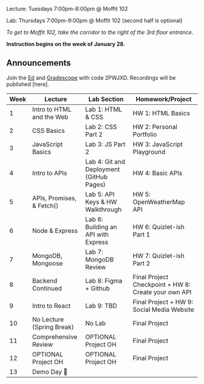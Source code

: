Lecture: Tuesdays 7:00pm-8:00pm @ Moffit 102

Lab: Thursdays 7:00pm-9:00pm @ Moffit 102 (second half is optional)

*To get to Moffit 102, take the corridor to the right of the 3rd floor entrance*.

**Instruction begins on the week of January 28.**

## Announcements
Join the [Ed](https://edstem.org/us/join/RDVU5J) and [Gradescope](https://www.gradescope.com) with code 2PWJXD. Recordings will be published [here].

| Week | Lecture                                                                                                                                                                                                                                                                          | Lab Section                           | Homework/Project                                                                |
|------|----------------------------------------------------------------------------------------------------------------------------------------------------------------------------------------------------------------------------------------------------------------------------------|---------------------------------------|---------------------------------------------------------------------------------|
| 1    | Intro to HTML and the Web    | Lab 1: HTML & CSS  | HW 1: HTML Basics     |
| 2    | CSS Basics                              | Lab 2: CSS Part 2   | HW 2: Personal Portfolio |
| 3    | JavaScript Basics   | Lab 3: JS Part 2 | HW 3: JavaScript Playground                                    |
| 4    | Intro to APIs      | Lab 4: Git and Deployment (GitHub Pages)            | HW 4: Basic APIs   |
| 5    | APIs, Promises, & Fetch()  | Lab 5: API Keys & HW Walkthrough   | HW 5: OpenWeatherMap API   |
| 6    | Node & Express    | Lab 6: Building an API with Express            | HW 6: Quizlet-ish Part 1 |
| 7    | MongoDB, Mongoose     | Lab 7: MongoDB Review           | HW 7: Quizlet-ish Part 2 |
| 8    | Backend Continued   | Lab 8: Figma + Github |  Final Project Checkpoint + HW 8: Create your own API
| 9    | Intro to React | Lab 9: TBD | Final Project + HW 9: Social Media Website    |
| 10   | No Lecture (Spring Break)   | No Lab           | Final Project |
| 11   | Comprehensive Review | OPTIONAL Project OH | Final Project|
| 12   | OPTIONAL Project OH        | OPTIONAL Project OH                     | Final Project  |
| 13   | Demo Day 🎉  |
